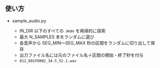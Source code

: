 ## 使い方

- sample_audio.py

    - IN_DIR 以下のすべての .wav を再帰的に探索
    - 最大 N_SAMPLES 本をランダムに選び
    - 各音声から SEG_MIN〜SEG_MAX 秒の区間をランダムに切り出して保存
    - 出力ファイル名には元のファイル名＋区間の開始・終了秒を付与
    - ```012_D01F0002_34.5_52.1.wav```